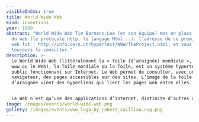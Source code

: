 ```yaml
---
visibleInCms: true
title: World Wide Web
kind: inventions
year: 1989
abstract: "World Wide Web Tim Barners-Lee (et son équipe) met en place les bases
  du web (le protocole http, le langage Html...). l’adresse de ce premier site
  web fut : http://info.cern.ch/hypertext/WWW/TheProject.html, et vous pouvez
  toujours le consulter."
description: >-
  Le World Wide Web (littéralement la « toile (d’araignée) mondiale », abrégé
  www ou le Web), la Toile mondiale ou la Toile, est un système hypertexte
  public fonctionnant sur Internet. Le Web permet de consulter, avec un
  navigateur, des pages accessibles sur des sites. L’image de la toile
  d’araignée vient des hyperliens qui lient les pages web entre elles.


  Le Web n’est qu’une des applications d’Internet, distincte d’autres applications comme le courrier électronique, la visioconférence et le partage de fichiers en pair à pair. Inventé en 1989-1990 par Tim Berners-Lee suivi de Robert Cailliau, c'est le Web qui a rendu les médias grand public attentifs à Internet. Depuis, le Web est fréquemment confondu avec Internet ; en particulier, le mot Toile est souvent utilisé dans les textes non techniques sans qu'il soit clair si l'auteur désigne le Web ou Internet.
image: /images/events/world-wide-web.png
gallery: /images/events/www_logo_by_robert_cailliau.svg.png
---
```


